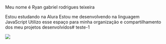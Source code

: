 Meu nome é Ryan gabriel rodrigues teixeira

Estou estudando na Alura
Estou me desenvolvendo na linguagem JavaScript
Utilizo esse espaço para minha organização e compartilhamento dos meu projetos desenvolvidos# teste-1

![](https://p2.trrsf.com/image/fget/cf/774/0/images.terra.com/2024/03/05/1418656279-i865059.jpeg)

